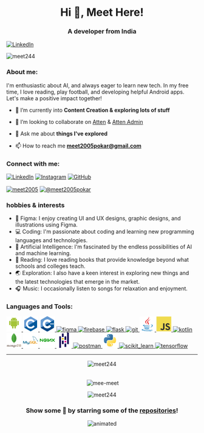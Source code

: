 
<h1 align="center">Hi 👋, Meet Here!</h1>
<h3 align="center">A developer from India</h3>

<p align="left">   <a href="https://www.linkedin.com/in/meet-patel-90416b226/" target="_blank"><img src="https://img.shields.io/badge/-Meet%20Patel-blue?style=for-the-badge&logo=Linkedin&logoColor=white&link=https://www.linkedin.com/in/meet-patel-90416b226/" alt="LinkedIn"></a>
 </p> 
<p align="left"> <img src="https://komarev.com/ghpvc/?username=meet244&label=Profile%20views&color=0e75b6&style=flat" alt="meet244" /> </p>

<h3 align="left">About me:</h3>
<p align="left">I'm enthusiastic about AI, and always eager to learn new tech. In my free time, I love reading, play football, and developing helpful Android apps. Let's make a positive impact together!</p>
 
- 🌱 I’m currently into **Content Creation & exploring lots of stuff**

- 👯 I’m looking to collaborate on [Atten](https://github.com/meet244/Atten) & [Atten Admin](https://github.com/meet244/Atten_Admin)

- 💬 Ask me about **things I've explored**

- 📫 How to reach me **meet2005pokar@gmail.com**

<h3 align="left">Connect with me:</h3>
<p align="left">   <a href="https://www.linkedin.com/in/meet-patel-90416b226/" target="_blank"><img src="https://img.shields.io/badge/-Meet%20Patel-blue?style=for-the-badge&logo=Linkedin&logoColor=white&link=https://www.linkedin.com/in/meet-patel-90416b226/" alt="LinkedIn"></a>
 <a href="https://www.instagram.com/meetpatel_2801/" target="_blank"><img src="https://img.shields.io/badge/-meetpatel_2801-E4405F?style=for-the-badge&logo=instagram&logoColor=white" alt="Instagram"/></a>
<a href="https://github.com/meet244/" target="_blank"><img src="https://img.shields.io/badge/-meet244-gray?style=for-the-badge&logo=github&logoColor=white" alt="GitHub"/></a>
 </p> 
<p align="left">
<a href="https://www.leetcode.com/meet2005" target="blank"><img align="center" src="https://raw.githubusercontent.com/rahuldkjain/github-profile-readme-generator/master/src/images/icons/Social/leet-code.svg" alt="meet2005" height="30" width="40" /></a>
<a href="=https://www.hackerrank.com/profile/meet2005pokar" target="blank"><img align="center" src="https://raw.githubusercontent.com/rahuldkjain/github-profile-readme-generator/master/src/images/icons/Social/hackerrank.svg" alt="@meet2005pokar" height="30" width="40" /></a>
</p>

<h3 align="left">hobbies & interests</h3>

- 🎨 Figma: I enjoy creating UI and UX designs, graphic designs, and illustrations using Figma.
- 💻 Coding: I'm passionate about coding and learning new programming languages and technologies.
- 🤖 Artificial Intelligence: I'm fascinated by the endless possibilities of AI and machine learning.
- 📖 Reading: I love reading books that provide knowledge beyond what schools and colleges teach.
- 🌏 Exploration: I also have a keen interest in exploring new things and the latest technologies that emerge in the market.
- 🎧 Music: I occasionally listen to songs for relaxation and enjoyment.

<h3 align="left">Languages and Tools:</h3>
<p align="left"> <a href="https://developer.android.com" target="_blank" rel="noreferrer"> <img src="https://raw.githubusercontent.com/devicons/devicon/master/icons/android/android-original-wordmark.svg" alt="android" width="40" height="40"/> </a> <a href="https://www.cprogramming.com/" target="_blank" rel="noreferrer"> <img src="https://raw.githubusercontent.com/devicons/devicon/master/icons/c/c-original.svg" alt="c" width="40" height="40"/> </a> <a href="https://www.w3schools.com/cpp/" target="_blank" rel="noreferrer"> <img src="https://raw.githubusercontent.com/devicons/devicon/master/icons/cplusplus/cplusplus-original.svg" alt="cplusplus" width="40" height="40"/> </a> <a href="https://www.figma.com/" target="_blank" rel="noreferrer"> <img src="https://www.vectorlogo.zone/logos/figma/figma-icon.svg" alt="figma" width="40" height="40"/> </a> <a href="https://firebase.google.com/" target="_blank" rel="noreferrer"> <img src="https://www.vectorlogo.zone/logos/firebase/firebase-icon.svg" alt="firebase" width="40" height="40"/> </a> <a href="https://flask.palletsprojects.com/" target="_blank" rel="noreferrer"> <img src="https://www.vectorlogo.zone/logos/pocoo_flask/pocoo_flask-icon.svg" alt="flask" width="40" height="40"/> </a> <a href="https://git-scm.com/" target="_blank" rel="noreferrer"> <img src="https://www.vectorlogo.zone/logos/git-scm/git-scm-icon.svg" alt="git" width="40" height="40"/> </a> <a href="https://www.java.com" target="_blank" rel="noreferrer"> <img src="https://raw.githubusercontent.com/devicons/devicon/master/icons/java/java-original.svg" alt="java" width="40" height="40"/> </a> <a href="https://developer.mozilla.org/en-US/docs/Web/JavaScript" target="_blank" rel="noreferrer"> <img src="https://raw.githubusercontent.com/devicons/devicon/master/icons/javascript/javascript-original.svg" alt="javascript" width="40" height="40"/> </a> <a href="https://kotlinlang.org" target="_blank" rel="noreferrer"> <img src="https://www.vectorlogo.zone/logos/kotlinlang/kotlinlang-icon.svg" alt="kotlin" width="40" height="40"/> </a> <a href="https://www.mongodb.com/" target="_blank" rel="noreferrer"> <img src="https://raw.githubusercontent.com/devicons/devicon/master/icons/mongodb/mongodb-original-wordmark.svg" alt="mongodb" width="40" height="40"/> </a> <a href="https://www.mysql.com/" target="_blank" rel="noreferrer"> <img src="https://raw.githubusercontent.com/devicons/devicon/master/icons/mysql/mysql-original-wordmark.svg" alt="mysql" width="40" height="40"/> </a> <a href="https://www.nginx.com" target="_blank" rel="noreferrer"> <img src="https://raw.githubusercontent.com/devicons/devicon/master/icons/nginx/nginx-original.svg" alt="nginx" width="40" height="40"/> </a> <a href="https://pandas.pydata.org/" target="_blank" rel="noreferrer"> <img src="https://raw.githubusercontent.com/devicons/devicon/2ae2a900d2f041da66e950e4d48052658d850630/icons/pandas/pandas-original.svg" alt="pandas" width="40" height="40"/> </a> <a href="https://postman.com" target="_blank" rel="noreferrer"> <img src="https://www.vectorlogo.zone/logos/getpostman/getpostman-icon.svg" alt="postman" width="40" height="40"/> </a> <a href="https://www.python.org" target="_blank" rel="noreferrer"> <img src="https://raw.githubusercontent.com/devicons/devicon/master/icons/python/python-original.svg" alt="python" width="40" height="40"/> </a> <a href="https://scikit-learn.org/" target="_blank" rel="noreferrer"> <img src="https://upload.wikimedia.org/wikipedia/commons/0/05/Scikit_learn_logo_small.svg" alt="scikit_learn" width="40" height="40"/> </a> <a href="https://www.tensorflow.org" target="_blank" rel="noreferrer"> <img src="https://www.vectorlogo.zone/logos/tensorflow/tensorflow-icon.svg" alt="tensorflow" width="40" height="40"/> </a> </p>


<hr>
<div align="center">
 <img align="center" src="https://github-readme-stats.vercel.app/api/top-langs?username=meet244&show_icons=true&theme=highcontrast&locale=en&layout=compact" alt="meet244" />
</div>

<br />

<div align="center">
<p>&nbsp;<img align="center" src="https://github-readme-stats.vercel.app/api?username=meet244&show_icons=true&theme=highcontrast&locale=en" alt="mee-meet" /></p>
</div>


<div align="center">
  <img src="https://github-readme-streak-stats.herokuapp.com/?user=meet244&theme=highcontrast" alt="meet244" />
</div>

<div align="center">

### Show some 💖 by starring some of the [repositories](https://github.com/meet244?tab=repositories)!
</div>

<div align="center">
  <img src="https://user-images.githubusercontent.com/10498744/210157572-1fca0242-8af2-46a6-bfa3-666ffd40ebde.svg" alt="animated" />
